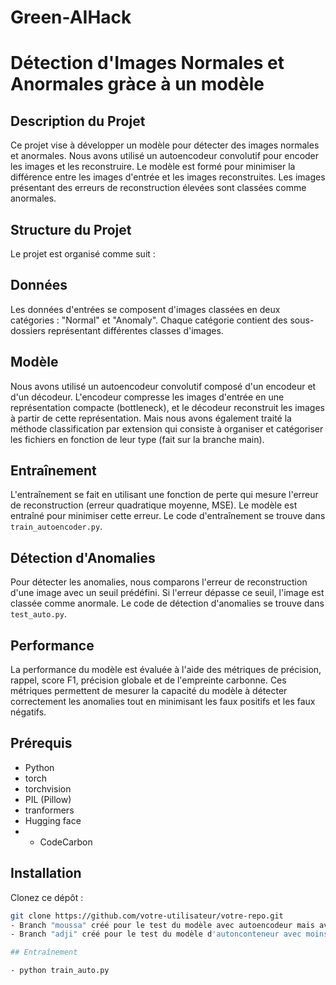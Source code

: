 # Green-AIHack
# Détection d'Images Normales et Anormales gràce à un modèle

## Description du Projet

Ce projet vise à développer un modèle pour détecter des images normales et anormales. Nous avons utilisé un autoencodeur convolutif pour encoder les images et les reconstruire. Le modèle est formé pour minimiser la différence entre les images d'entrée et les images reconstruites. Les images présentant des erreurs de reconstruction élevées sont classées comme anormales.


## Structure du Projet

Le projet est organisé comme suit :


## Données

Les données d'entrées se composent d'images classées en deux catégories : "Normal" et "Anomaly". Chaque catégorie contient des sous-dossiers représentant différentes classes d'images.

## Modèle

Nous avons utilisé un autoencodeur convolutif composé d'un encodeur et d'un décodeur. L'encodeur compresse les images d'entrée en une représentation compacte (bottleneck), et le décodeur reconstruit les images à partir de cette représentation. Mais nous avons également traité la méthode classification par extension qui  consiste à organiser et catégoriser les fichiers en fonction de leur type (fait sur la branche main).

## Entraînement

L'entraînement se fait en utilisant une fonction de perte qui mesure l'erreur de reconstruction (erreur quadratique moyenne, MSE). Le modèle est entraîné pour minimiser cette erreur. Le code d'entraînement se trouve dans `train_autoencoder.py`.

## Détection d'Anomalies

Pour détecter les anomalies, nous comparons l'erreur de reconstruction d'une image avec un seuil prédéfini. Si l'erreur dépasse ce seuil, l'image est classée comme anormale. Le code de détection d'anomalies se trouve dans `test_auto.py`.

## Performance

La performance du modèle est évaluée à l'aide des métriques de précision, rappel, score F1, précision globale et de l'empreinte carbonne. Ces métriques permettent de mesurer la capacité du modèle à détecter correctement les anomalies tout en minimisant les faux positifs et les faux négatifs.

## Prérequis

- Python 
- torch
- torchvision
- PIL (Pillow)
- tranformers
- Hugging face
- - CodeCarbon

## Installation

Clonez ce dépôt :
```bash
git clone https://github.com/votre-utilisateur/votre-repo.git
- Branch "moussa" créé pour le test du modèle avec autoencodeur mais avec une plus grande partie des éléments de la data set choisie (100%) 
- Branch "adji" créé pour le test du modèle d'autonconteneur avec moins d'échantillon.

## Entraînement

- python train_auto.py


